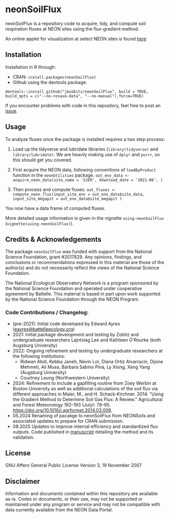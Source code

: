 # neonSoilFlux
neonSoilFlux is a repository code to acquire, tidy, and compute soil respiration fluxes at NEON sites using the flux-gradient method. 

An online applet for visualization at select NEON sites is found [here](https://jmzobitz.shinyapps.io/NEON-soil-fluxes/)

## Installation 
Installation in R through:

- CRAN: `install.packages(neonSoilFlux)`
- Github using the devtools package:

`devtools::install_github("jmzobitz/neonSoilFlux", build = TRUE, build_opts = c("--no-resave-data", "--no-manual"),force=TRUE)`

If you encounter problems with code in this repository, feel free to post an [issue](https://github.com/jmzobitz/neonSoilFlux/issues).

## Usage
To analyze fluxes once the package is installed requires a two step process:

1. Load up the tidyverse and lubridate libraries (`library(tidyverse)` and `library(lubridate)`.  We are heavily making use of `dplyr` and `purrr`, so this should get you covered.

2. First acquire the NEON data, following conventions of `loadByProduct` function in the `neonUtilities` package.
` out_env_data <- acquire_neon_data(site_name = 'SJER',
                  download_date = '2021-06',
                  ) `

3. Then process and compute fluxes.
` out_fluxes <- compute_neon_flux(input_site_env = out_env_data$site_data,
                  input_site_megapit = out_env_data$site_megapit
                  ) `


You now have a data frame of computed fluxes.

More detailed usage information is given in the vignette `using-neonSoilFlux` (`vignette(using-neonSoilFlux)`).

## Credits & Acknowledgements
The package `neonSoilFlux` was funded with support from the National Science Foundation, grant \#2017829. Any opinions, findings, and conclusions or recommendations expressed in this material are those of the author(s) and do not necessarily reflect the views of the National Science Foundation. 

The National Ecological Observatory Network is a program sponsored by the National Science Foundation and operated under cooperative agreement by Battelle. This material is based in part upon work supported by the National Science Foundation through the NEON Program.

### Code Contributions / Changelog:
- (pre-2021): Initial code developed by Edward Ayres (eayres@battelleecology.org)
- 2021: Initial package development and testing by Zobitz and undergraduate researchers Lajntxiag Lee and Kathleen O'Rourke (both Augsburg University)
- 2022: Ongoing refinement and testing by undergraduate researchers at the following institutions:
  * Ridwan Abdi, Kebba Janeh, Nevin Lor, Diana Ortiz Alvarracin, Dijone Mehmeti, Ali Musa, Barbara Sabino Pina, Ly Xiong, Xeng Yang (Augsburg University)
  * Courtney Leung (Northwestern University)
 - 2024: Refinement to include a gapfilling routine from Zoey Werbin at Boston University as well as additional calculations of the soil flux via different approaches in Maier, M., and H. Schack-Kirchner. 2014. “Using the Gradient Method to Determine Soil Gas Flux: A Review.” Agricultural and Forest Meteorology 192–193 (July): 78–95. https://doi.org/10.1016/j.agrformet.2014.03.006.
 - 05.2024 Renaming of pacakge to neonSoilFlux from NEONSoils and associated updates to prepare for CRAN submission.
 - 08.2025 Updates to improve internal efficiency and standardized flux outputs. Code published in [manuscript](https://github.com/jmzobitz/BES-manuscript/blob/main/BES-manuscript.pdf) detailing the method and its validation.


## License
GNU Affero General Public License Version 3, 19 November 2007

## Disclaimer
Information and documents contained within this repository are available as-is. Codes or documents, or their use, may not be supported or maintained under any program or service and may not be compatible with data currently available from the NEON Data Portal.


